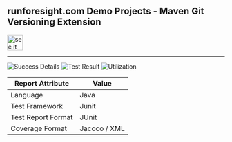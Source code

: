 
## runforesight.com Demo Projects - Maven Git Versioning Extension

<a href="https://app.runforesight.live/repositories/github/runforesight-demo/maven-git-versioning-extension/workflow-runs">
  <img src="https://4750167.fs1.hubspotusercontent-na1.net/hubfs/4750167/foresight-live-badge-72.png" height="36" alt="see it on foresight" />
</a>

---
![Success Details](https://api-public.service.runforesight.us/api/v1/badge/success?repoId=2548ba69-ae91-48bd-9676-bc23b664cf2c)
![Test Result](https://api-public.service.runforesight.us/api/v1/badge/test?repoId=2548ba69-ae91-48bd-9676-bc23b664cf2c)
![Utilization](https://api-public.service.runforesight.us/api/v1/badge/utilization?repoId=2548ba69-ae91-48bd-9676-bc23b664cf2c)


| Report Attribute  | Value   | 
|---|---|
| Language  | Java |
| Test Framework  | Junit |
| Test Report Format | JUnit |
| Coverage Format | Jacoco / XML  |
